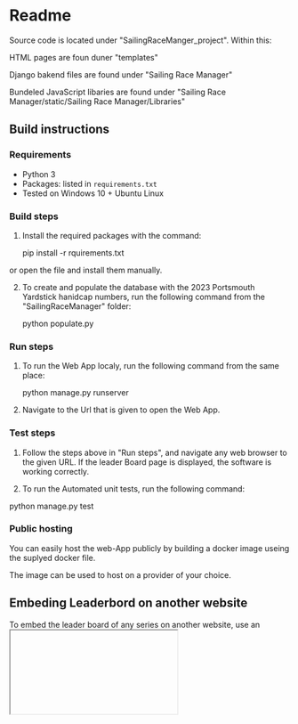 # Readme

Source code is located under "SailingRaceManger_project". Within this:

HTML pages are foun duner "templates"

Django bakend files are found under "Sailing Race Manager"

Bundeled JavaScript libaries are found under "Sailing Race Manager/static/Sailing Race Manager/Libraries"

## Build instructions
### Requirements
* Python 3
* Packages: listed in `requirements.txt` 
* Tested on Windows 10 + Ubuntu Linux


### Build steps

1. Install the required packages with the command:

	pip install -r rquirements.txt

or open the file and install them manually.

2. To create and populate the database with the 2023 Portsmouth Yardstick hanidcap numbers, run the following command from the "SailingRaceManager" folder:

	python populate.py

### Run steps

1. To run the Web App localy, run the following command from the same place:

	python manage.py runserver

2. Navigate to the Url that is given to open the Web App.

### Test steps

1. Follow the steps above in "Run steps", and navigate any web browser to the given URL. If the leader Board page is displayed, the software is working correctly.

2. To run the Automated unit tests, run the following command:

 python manage.py test

### Public hosting

You can easily host the web-App publicly by building a docker image useing the suplyed docker file.

The image can be used to host on a provider of your choice.

## Embeding Leaderbord on another website

To embed the leader board of any series on another website, use an <iframe> html tag and link it to the following URL:

	<Top LevelDomain>/embedded-leaderboard/<Series Name>

To ensure the correct series name is used, navigate to the Sereis editor on your chosen, and get the Series name form the end of the URL. e.g.:


	<Top LevelDomain>/admin-home/series-editor/<Series name is here>


